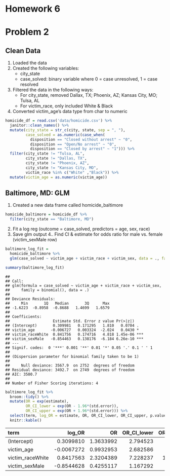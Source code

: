Homework 6
================

# Problem 2

## Clean Data

1.  Loaded the data
2.  Created the following variables:
    -   city_state
    -   case_solved: binary variable where 0 = case unresolved, 1 = case
        resolved
3.  Filtered the data in the following ways:
    -   For city_state, removed Dallax, TX; Phoenix, AZ; Kansas City,
        MO; Tulsa, AL
    -   For victim_race, only included White & Black
4.  Converted victim_age’s data type from char to numeric

``` r
homicide_df = read.csv('data/homicide.csv') %>% 
  janitor::clean_names() %>% 
  mutate(city_state = str_c(city, state, sep = ", "),
         case_solved = as.numeric(case_when(
           disposition == "Closed without arrest" ~ "0",
           disposition == "Open/No arrest" ~ "0",
           disposition == "Closed by arrest" ~ "1"))) %>% 
  filter(city_state != "Tulsa, AL", 
         city_state != "Dallas, TX", 
         city_state != "Phoenix, AZ", 
         city_state != "Kansas City, MO", 
         victim_race %in% c("White" ,"Black")) %>% 
  mutate(victim_age = as.numeric(victim_age))
```

## Baltimore, MD: GLM

1.  Created a new data frame called homicide_baltimore

``` r
homicide_baltimore = homicide_df %>% 
  filter(city_state == "Baltimore, MD")
```

2.  Fit a log reg (outcome = case_solved, predictors = age, sex, race)
3.  Save glm output 4.. Find CI & estimate for odds ratio for male
    vs. female (victim_sexMale row)

``` r
baltimore_log_fit = 
  homicide_baltimore %>% 
  glm(case_solved ~ victim_age + victim_race + victim_sex, data = ., family = binomial()) 

summary(baltimore_log_fit)
```

    ## 
    ## Call:
    ## glm(formula = case_solved ~ victim_age + victim_race + victim_sex, 
    ##     family = binomial(), data = .)
    ## 
    ## Deviance Residuals: 
    ##     Min       1Q   Median       3Q      Max  
    ## -1.6223  -0.8958  -0.8688   1.4699   1.6579  
    ## 
    ## Coefficients:
    ##                   Estimate Std. Error z value Pr(>|z|)    
    ## (Intercept)       0.309981   0.171295   1.810   0.0704 .  
    ## victim_age       -0.006727   0.003324  -2.024   0.0430 *  
    ## victim_raceWhite  0.841756   0.174716   4.818 1.45e-06 ***
    ## victim_sexMale   -0.854463   0.138176  -6.184 6.26e-10 ***
    ## ---
    ## Signif. codes:  0 '***' 0.001 '**' 0.01 '*' 0.05 '.' 0.1 ' ' 1
    ## 
    ## (Dispersion parameter for binomial family taken to be 1)
    ## 
    ##     Null deviance: 3567.9  on 2752  degrees of freedom
    ## Residual deviance: 3492.7  on 2749  degrees of freedom
    ## AIC: 3500.7
    ## 
    ## Number of Fisher Scoring iterations: 4

``` r
baltimore_log_fit %>% 
  broom::tidy() %>% 
  mutate(OR = exp(estimate),
         OR_CI_lower = exp(OR - 1.96*(std.error)),
         OR_CI_upper = exp(OR + 1.96*(std.error))) %>% 
  select(term, log_OR = estimate, OR, OR_CI_lower, OR_CI_upper, p.value) %>% 
  knitr::kable()
```

| term             |     log_OR |        OR | OR_CI_lower | OR_CI_upper |   p.value |
|:-----------------|-----------:|----------:|------------:|------------:|----------:|
| (Intercept)      |  0.3099810 | 1.3633992 |    2.794523 |    5.469226 | 0.0703525 |
| victim_age       | -0.0067272 | 0.9932953 |    2.682586 |    2.717764 | 0.0429574 |
| victim_raceWhite |  0.8417563 | 2.3204389 |    7.228237 |   14.337558 | 0.0000015 |
| victim_sexMale   | -0.8544628 | 0.4255117 |    1.167292 |    2.006390 | 0.0000000 |
